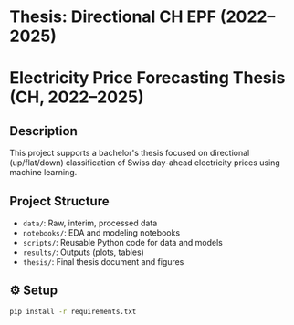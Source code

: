 # Thesis: Directional CH EPF (2022–2025)
# Electricity Price Forecasting Thesis (CH, 2022–2025)

## Description
This project supports a bachelor's thesis focused on directional (up/flat/down) classification of Swiss day-ahead electricity prices using machine learning.

## Project Structure
- `data/`: Raw, interim, processed data
- `notebooks/`: EDA and modeling notebooks
- `scripts/`: Reusable Python code for data and models
- `results/`: Outputs (plots, tables)
- `thesis/`: Final thesis document and figures

## ⚙️ Setup
```bash
pip install -r requirements.txt

